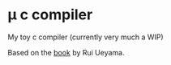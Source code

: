 # μ c compiler
My toy c compiler (currently very much a WIP)

Based on the [book](https://www.sigbus.info/compilerbook) by Rui Ueyama.
